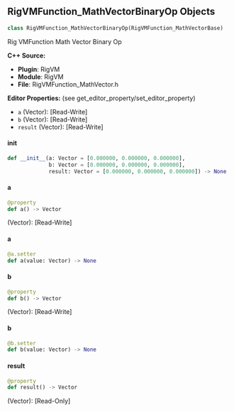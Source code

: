 ## RigVMFunction_MathVectorBinaryOp Objects

```python
class RigVMFunction_MathVectorBinaryOp(RigVMFunction_MathVectorBase)
```

Rig VMFunction Math Vector Binary Op

**C++ Source:**

- **Plugin**: RigVM
- **Module**: RigVM
- **File**: RigVMFunction_MathVector.h

**Editor Properties:** (see get_editor_property/set_editor_property)

- ``a`` (Vector):  [Read-Write]
- ``b`` (Vector):  [Read-Write]
- ``result`` (Vector):  [Read-Write]

<a id="unreal.RigVMFunction_MathVectorBinaryOp.__init__"></a>

#### __init__

```python
def __init__(a: Vector = [0.000000, 0.000000, 0.000000],
             b: Vector = [0.000000, 0.000000, 0.000000],
             result: Vector = [0.000000, 0.000000, 0.000000]) -> None
```

<a id="unreal.RigVMFunction_MathVectorBinaryOp.a"></a>

#### a

```python
@property
def a() -> Vector
```

(Vector):  [Read-Write]

<a id="unreal.RigVMFunction_MathVectorBinaryOp.a"></a>

#### a

```python
@a.setter
def a(value: Vector) -> None
```

<a id="unreal.RigVMFunction_MathVectorBinaryOp.b"></a>

#### b

```python
@property
def b() -> Vector
```

(Vector):  [Read-Write]

<a id="unreal.RigVMFunction_MathVectorBinaryOp.b"></a>

#### b

```python
@b.setter
def b(value: Vector) -> None
```

<a id="unreal.RigVMFunction_MathVectorBinaryOp.result"></a>

#### result

```python
@property
def result() -> Vector
```

(Vector):  [Read-Only]

<a id="unreal.RigUnit_MathVectorBinaryOp"></a>